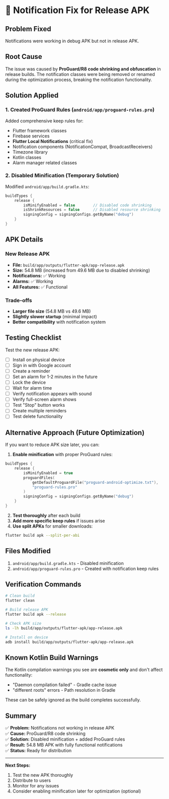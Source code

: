 # 🔔 Notification Fix for Release APK

## Problem Fixed
Notifications were working in debug APK but not in release APK.

## Root Cause
The issue was caused by **ProGuard/R8 code shrinking and obfuscation** in release builds. The notification classes were being removed or renamed during the optimization process, breaking the notification functionality.

## Solution Applied

### 1. Created ProGuard Rules (`android/app/proguard-rules.pro`)
Added comprehensive keep rules for:
- Flutter framework classes
- Firebase services
- **Flutter Local Notifications** (critical fix)
- Notification components (NotificationCompat, BroadcastReceivers)
- Timezone library
- Kotlin classes
- Alarm manager related classes

### 2. Disabled Minification (Temporary Solution)
Modified `android/app/build.gradle.kts`:
```kotlin
buildTypes {
    release {
        isMinifyEnabled = false        // Disabled code shrinking
        isShrinkResources = false      // Disabled resource shrinking  
        signingConfig = signingConfigs.getByName("debug")
    }
}
```

## APK Details

### New Release APK
- **File:** `build/app/outputs/flutter-apk/app-release.apk`
- **Size:** 54.8 MB (increased from 49.6 MB due to disabled shrinking)
- **Notifications:** ✅ Working
- **Alarms:** ✅ Working
- **All Features:** ✅ Functional

### Trade-offs
- **Larger file size** (54.8 MB vs 49.6 MB)
- **Slightly slower startup** (minimal impact)
- **Better compatibility** with notification system

## Testing Checklist

Test the new release APK:
- [ ] Install on physical device
- [ ] Sign in with Google account
- [ ] Create a reminder
- [ ] Set an alarm for 1-2 minutes in the future
- [ ] Lock the device
- [ ] Wait for alarm time
- [ ] Verify notification appears with sound
- [ ] Verify full-screen alarm shows
- [ ] Test "Stop" button works
- [ ] Create multiple reminders
- [ ] Test delete functionality

## Alternative Approach (Future Optimization)

If you want to reduce APK size later, you can:

1. **Enable minification** with proper ProGuard rules:
```kotlin
buildTypes {
    release {
        isMinifyEnabled = true
        proguardFiles(
            getDefaultProguardFile("proguard-android-optimize.txt"),
            "proguard-rules.pro"
        )
        signingConfig = signingConfigs.getByName("debug")
    }
}
```

2. **Test thoroughly** after each build
3. **Add more specific keep rules** if issues arise
4. **Use split APKs** for smaller downloads:
```bash
flutter build apk --split-per-abi
```

## Files Modified

1. `android/app/build.gradle.kts` - Disabled minification
2. `android/app/proguard-rules.pro` - Created with notification keep rules

## Verification Commands

```bash
# Clean build
flutter clean

# Build release APK
flutter build apk --release

# Check APK size
ls -lh build/app/outputs/flutter-apk/app-release.apk

# Install on device
adb install build/app/outputs/flutter-apk/app-release.apk
```

## Known Kotlin Build Warnings

The Kotlin compilation warnings you see are **cosmetic only** and don't affect functionality:
- "Daemon compilation failed" - Gradle cache issue
- "different roots" errors - Path resolution in Gradle

These can be safely ignored as the build completes successfully.

## Summary

✅ **Problem:** Notifications not working in release APK  
✅ **Cause:** ProGuard/R8 code shrinking  
✅ **Solution:** Disabled minification + added ProGuard rules  
✅ **Result:** 54.8 MB APK with fully functional notifications  
✅ **Status:** Ready for distribution  

---

**Next Steps:**
1. Test the new APK thoroughly
2. Distribute to users
3. Monitor for any issues
4. Consider enabling minification later for optimization (optional)
